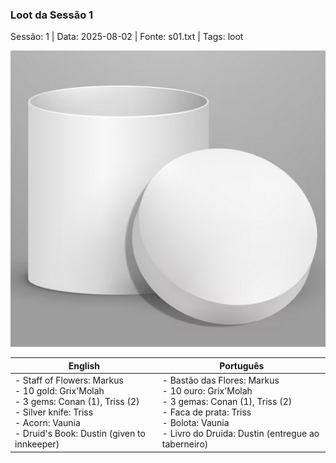 ### Loot da Sessão 1

Sessão: 1 | Data: 2025-08-02 | Fonte: s01.txt | Tags: loot

![Loot da Sessão 1](../../assets/loot/object_blank.png)

| English | Português |
|---------|-----------|
| - Staff of Flowers: Markus <br> - 10 gold: Grix'Molah <br> - 3 gems: Conan (1), Triss (2) <br> - Silver knife: Triss <br> - Acorn: Vaunia <br> - Druid's Book: Dustin (given to innkeeper) | - Bastão das Flores: Markus <br> - 10 ouro: Grix'Molah <br> - 3 gemas: Conan (1), Triss (2) <br> - Faca de prata: Triss <br> - Bolota: Vaunia <br> - Livro do Druida: Dustin (entregue ao taberneiro) |


















